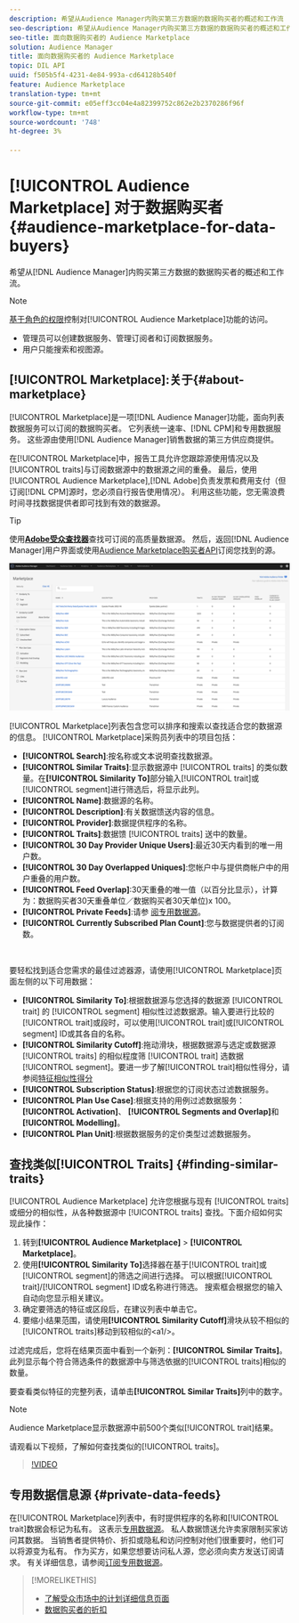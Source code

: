 ```yaml
---
description: 希望从Audience Manager内购买第三方数据的数据购买者的概述和工作流
seo-description: 希望从Audience Manager内购买第三方数据的数据购买者的概述和工作流
seo-title: 面向数据购买者的 Audience Marketplace
solution: Audience Manager
title: 面向数据购买者的 Audience Marketplace
topic: DIL API
uuid: f505b5f4-4231-4e84-993a-cd64128b540f
feature: Audience Marketplace
translation-type: tm+mt
source-git-commit: e05eff3cc04e4a82399752c862e2b2370286f96f
workflow-type: tm+mt
source-wordcount: '748'
ht-degree: 3%

---
```



# [!UICONTROL Audience Marketplace] 对于数据购买者  {#audience-marketplace-for-data-buyers}

希望从[!DNL Audience Manager]内购买第三方数据的数据购买者的概述和工作流。

>[!NOTE]
>[基于角色的权限](../../../reporting/reports-dashboard.md)控制对[!UICONTROL Audience Marketplace]功能的访问。
>
>* 管理员可以创建数据服务、管理订阅者和订阅数据服务。
>* 用户只能搜索和视图源。


## [!UICONTROL Marketplace]:关于{#about-marketplace}

[!UICONTROL Marketplace]是一项[!DNL Audience Manager]功能，面向列表数据服务可以订阅的数据购买者。 它列表统一速率、[!DNL CPM]和专用数据服务。 这些源由使用[!DNL Audience Manager]销售数据的第三方供应商提供。

在[!UICONTROL Marketplace]中，报告工具允许您跟踪源使用情况以及[!UICONTROL traits]与订阅数据源中的数据源之间的重叠。 最后，使用[!UICONTROL Audience Marketplace],[!DNL Adobe]负责发票和费用支付（但订阅[!DNL CPM]源时，您必须自行报告使用情况）。 利用这些功能，您无需浪费时间寻找数据提供者即可找到有效的数据源。

>[!TIP]
>
>使用&#x200B;**[Adobe受众查找器](https://www.adobe-audience-finder.com/)**&#x200B;查找可订阅的高质量数据源。 然后，返回[!DNL Audience Manager]用户界面或使用[Audience Marketplace购买者API](https://bank.demdex.com/portal/swagger/index.html#/Audience_Marketplace_Buyer_API)订阅您找到的源。

![buyer-marketplace-overview](assets/buyer-marketplace-overview.png)

[!UICONTROL Marketplace]列表包含您可以排序和搜索以查找适合您的数据源的信息。 [!UICONTROL Marketplace]采购员列表中的项目包括：

* **[!UICONTROL Search]**:按名称或文本说明查找数据源。
* **[!UICONTROL Similar Traits]**:显示数据源中 [!UICONTROL traits] 的类似数量。在&#x200B;**[!UICONTROL Similarity To]**&#x200B;部分输入[!UICONTROL trait]或[!UICONTROL segment]进行筛选后，将显示此列。
* **[!UICONTROL Name]**:数据源的名称。
* **[!UICONTROL Description]**:有关数据馈送内容的信息。
* **[!UICONTROL Provider]**:数据提供程序的名称。
* **[!UICONTROL Traits]**:数据馈 [!UICONTROL traits] 送中的数量。
* **[!UICONTROL 30 Day Provider Unique Users]**:最近30天内看到的唯一用户数。
* **[!UICONTROL 30 Day Overlapped Uniques]**:您帐户中与提供商帐户中的用户重叠的用户数。
* **[!UICONTROL Feed Overlap]**:30天重叠的唯一值（以百分比显示），计算为：数据购买者30天重叠单位／数据购买者30天单位)x 100。
* **[!UICONTROL Private Feeds]**:请参 [阅专用数据源](../../../features/audience-marketplace/marketplace-private-feeds.md)。
* **[!UICONTROL Currently Subscribed Plan Count]**:您与数据提供者的订阅数。

 

要轻松找到适合您需求的最佳过滤器源，请使用[!UICONTROL Marketplace]页面左侧的以下可用数据：

* **[!UICONTROL Similarity To]**:根据数据源与您选择的数据源 [!UICONTROL trait] 的 [!UICONTROL segment] 相似性过滤数据源。输入要进行比较的[!UICONTROL trait]或段时，可以使用[!UICONTROL trait]或[!UICONTROL segment] ID或其各自的名称。
* **[!UICONTROL Similarity Cutoff]**:拖动滑块，根据数据源与选定或数据源 [!UICONTROL traits] 的相似程度筛 [!UICONTROL trait] 选数据 [!UICONTROL segment]。要进一步了解[!UICONTROL trait]相似性得分，请参阅[特征相似性得分](../../segments/trait-recommendations.md#trait-similarity-score)
* **[!UICONTROL Subscription Status]**:根据您的订阅状态过滤数据服务。
* **[!UICONTROL Plan Use Case]**:根据支持的用例过滤数据服务： **[!UICONTROL Activation]**、 **[!UICONTROL Segments and Overlap]**&#x200B;和 **[!UICONTROL Modelling]**。
* **[!UICONTROL Plan Unit]**:根据数据服务的定价类型过滤数据服务。

## 查找类似[!UICONTROL Traits] {#finding-similar-traits}

[!UICONTROL Audience Marketplace] 允许您根据与现有 [!UICONTROL traits] 或细分的相似性，从各种数据源中 [!UICONTROL traits] 查找。下面介绍如何实现此操作：

1. 转到&#x200B;**[!UICONTROL Audience Marketplace]** > **[!UICONTROL Marketplace]**。
2. 使用&#x200B;**[!UICONTROL Similarity To]**&#x200B;选择器在基于[!UICONTROL trait]或[!UICONTROL segment]的筛选之间进行选择。 可以根据[!UICONTROL trait]/[!UICONTROL segment] ID或名称进行筛选。 搜索框会根据您的输入自动向您显示相关建议。
3. 确定要筛选的特征或区段后，在建议列表中单击它。
4. 要缩小结果范围，请使用&#x200B;**[!UICONTROL Similarity Cutoff]**&#x200B;滑块从较不相似的[!UICONTROL traits]移动到较相似的&lt;a1/>。

过滤完成后，您将在结果页面中看到一个新列：**[!UICONTROL Similar Traits]**。 此列显示每个符合筛选条件的数据源中与筛选依据的[!UICONTROL traits]相似的数量。

要查看类似特征的完整列表，请单击&#x200B;**[!UICONTROL Similar Traits]**&#x200B;列中的数字。

>[!NOTE]
>
> Audience Marketplace显示数据源中前500个类似[!UICONTROL trait]结果。

请观看以下视频，了解如何查找类似的[!UICONTROL traits]。

>[!VIDEO](https://video.tv.adobe.com/v/29370/)

## 专用数据信息源 {#private-data-feeds}

在[!UICONTROL Marketplace]列表中，有时提供程序的名称和[!UICONTROL trait]数据会标记为私有。 这表示[专用数据源](../../../features/audience-marketplace/marketplace-private-feeds.md)。 私人数据馈送允许卖家限制买家访问其数据。 当销售者提供特价、折扣或隐私和访问控制对他们很重要时，他们可以将源变为私有。 作为买方，如果您想要访问私人源，您必须向卖方发送订阅请求。 有关详细信息，请参阅[订阅专用数据源](../../../features/audience-marketplace/marketplace-data-buyers/marketplace-manage-subscriptions.md#subscript-private-data-feed)。

>[!MORELIKETHIS]
>
>* [了解受众市场中的计划详细信息页面](../../../features/audience-marketplace/marketplace-data-buyers/marketplace-manage-subscriptions.md#marketplace-buyer-details)
>* [数据购买者的折扣](../../../features/audience-marketplace/marketplace-data-buyers/marketplace-manage-subscriptions.md#buyer-discount)

